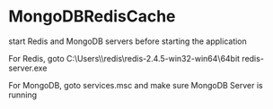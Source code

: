 # MongoDBRedisCache

start Redis and MongoDB servers before starting the application

For Redis, goto
C:\Users\\<Username>\redis\redis-2.4.5-win32-win64\64bit
redis-server.exe

For MongoDB,
goto services.msc and make sure MongoDB Server is running
